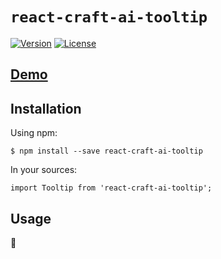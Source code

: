 # `react-craft-ai-tooltip`

[![Version](https://img.shields.io/npm/v/react-craft-ai-tooltip.svg?style=flat-square)](https://npmjs.org/package/react-craft-ai-tooltip) [![License](https://img.shields.io/badge/license-BSD--3--Clause-42358A.svg?style=flat-square)](https://github.com/craft-ai/react-craft-ai-components/blob/master/LICENSE)

## [Demo](http://www.craft.ai/react-craft-ai-components/react-craft-ai-tooltip)

## Installation

Using npm:

```console
$ npm install --save react-craft-ai-tooltip
```

In your sources:

```es6
import Tooltip from 'react-craft-ai-tooltip';
```

## Usage

:construction:
